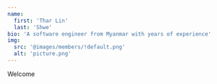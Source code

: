 ```yaml
---
name:
  first: 'Thar Lin'
  last: 'Shwe'
bio: 'A software engineer from Myanmar with years of experience'
img:
  src: '@images/members/!default.png'
  alt: 'picture.png'
---
```


Welcome
